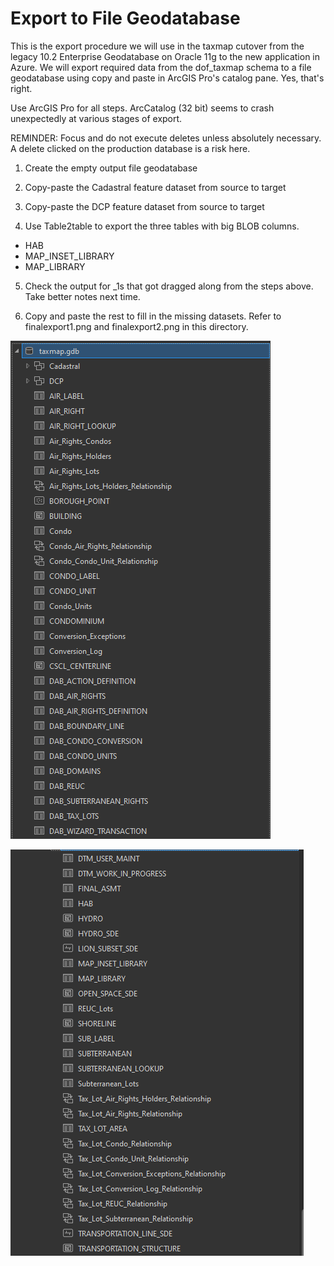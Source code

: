 # Export to File Geodatabase

This is the export procedure we will use in the taxmap cutover from the legacy 10.2 Enterprise Geodatabase on Oracle 11g to the new application in Azure.  We will export required data from the dof_taxmap schema to a file geodatabase using copy and paste in ArcGIS Pro's catalog pane. Yes, that's right.

Use ArcGIS Pro for all steps.  ArcCatalog (32 bit) seems to crash unexpectedly at various stages of export. 

REMINDER: Focus and do not execute deletes unless absolutely necessary.  A delete clicked on the production database is a risk here.   

1. Create the empty output file geodatabase

2. Copy-paste the Cadastral feature dataset from source to target

3. Copy-paste the DCP feature dataset from source to target

4. Use Table2table to export the three tables with big BLOB columns. 

* HAB
* MAP_INSET_LIBRARY
* MAP_LIBRARY

5. Check the output for _1s that got dragged along from the steps above.  Take better notes next time. 

6.  Copy and paste the rest to fill in the missing datasets.  Refer to finalexport1.png and finalexport2.png in this directory.

![finalexport1](./finalexport1.png)

![finalexport2](./finalexport2.png)





